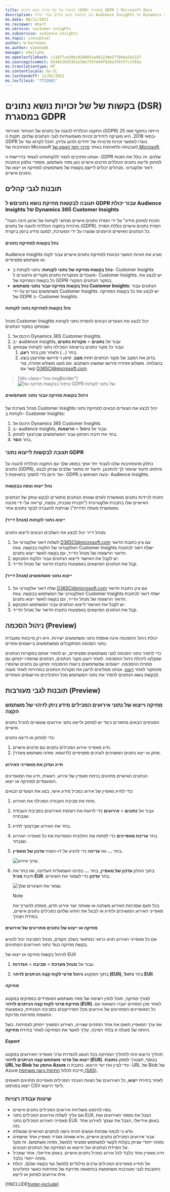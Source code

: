 ```yaml
---
title: בקשות של של זכויות נושא נתונים (DSR) במסגרת GDPR | Microsoft Docs
description: הגב לבקשות נושא נתונים עבור יכולת Audience Insights של Dynamics 365 Customer Insights.
ms.date: 08/11/2021
ms.reviewer: mhart
ms.service: customer-insights
ms.subservice: audience-insights
ms.topic: conceptual
author: m-hartmann
ms.author: wimohabb
manager: shellyha
ms.openlocfilehash: c116f7ce208c0288851a4b2230e27784ba3a5337
ms.sourcegitcommit: 834651b933b1e50e7557d44f926a3fb757c1f83a
ms.translationtype: HT
ms.contentlocale: he-IL
ms.lasthandoff: 11/02/2021
ms.locfileid: "7732681"
---
```

# <a name="data-subject-rights-dsr-requests-under-gdpr"></a>בקשות של של זכויות נושא נתונים (DSR) במסגרת GDPR

התקנה הכללית להגנה על נתונים של האיחוד האירופי (GDPR) הייתה בתוקף מאז 25 במאי 2018. היא מעניקה ליחידים זכויות משמעותיות לגבי הנתונים שלהם. תקנת ה- GDPR נועדו לאפשר זכויות פרטיות של יחידים ולהגן עליהן. תוכל לקרוא עוד על המחויבות של Microsoft לאבטחה ולתאימות באתר [מרכז יחסי האמון של Microsoft](https://www.microsoft.com/trust-center).

אנחנו מחויבים לעזור ללקוחותינו לעמוד בדרישות ה- GDPR שלהם. זה כולל את הזכות למחוק ולייצא נתונים הכוללים פרטים אישיים כגון מזהי משתמש, מספרי טלפון וכתובות דואר אלקטרוני. מנהלים יכולים ליישם בקשות של משתמשים למחיקה או ייצוא של נתונים אישיים.

## <a name="audience-insights"></a>תובנות לגבי קהלים

### <a name="responding-to-gdpr-data-subject-delete-requests-for-dynamics-365-customer-insights-audience-insights-capability"></a>תגובה לבקשות מחיקת נושא נתוניםש ל GDPR עבור יכולת Audience Insights של Dynamics 365 Customer Insights

"הזכות למחוק מידע" על ידי הסרת נתונים אישיים מנתוני לקוחות של ארגון הינה הגנה מרכזית בתקנה הכללית להגנה על נתונים (GDPR). הסרת נתונים אישיים כוללת הסרת כל הנתונים האישיים והיומנים שנוצרו על ידי המערכת, למעט מידע ביומן ביקורת.

#### <a name="manage-data-subject-delete-requests"></a>נהל בקשות למחיקת נתונים

Audience Insights מציע את חוויות המוצר הבאות למחיקת נתונים אישיים עבור לקוח או משתמש ספציפיים:

- **נהל בקשות מחיקה של נתוני לקוחות**: נתוני לקוחות ב- Customer Insights מעובדים ממקורות נתונים מקוריים וחיצוניים ל- Customer Insights. יש לבצע את כל בקשות המחיקה של GDPR במקור הנתונים המקורי.
- **נהל בקשות מחיקה עבור נתוני משתמש Customer Insights**: הנתונים עבור משתמשים נוצרים על-ידי Customer Insights. יש לבצע את כל בקשות המחיקה של GDPR ב- Customer Insights.

##### <a name="manage-requests-to-delete-customer-data"></a>נהל בקשות למחיקת נתוני לקוחות

מנהל Customer Insights יכול לבצע את הצעדים הבאים להסרת נתוני לקוחות שנמחקו במקור הנתונים:

1. היכנס אל Dynamics 365 Customer Insights.
2. ב- audience insights, עבור אל **נתונים** > **מקורות נתונים**
3. עבור כל מקור נתונים ברשימה המכילה נתוני לקוחות שנמחקו:
   1. בחר (...) ולאחר מכן בחר **רענן**.
   2. בדוק את המצב של מקור הנתונים תחת **מצב**. סימן וי פירושו שהרענון בוצע בהצלחה. משולש אזהרה פירושו שמשהו השתבש. אם מוצג משולש אזהרה, צור קשר עם D365CI@microsoft.com.

> [!div class="mx-imgBorder"]
> ![טיפול בבקשות מחיקה של GDPR של נתוני לקוחות.](audience-insights/media/gdpr-data-sources.png "טיפול בבקשות מחיקה של GDPR של נתוני לקוחות")

##### <a name="manage-delete-requests-for-user-data"></a>ניהול בקשות מחיקה עבור נתוני משתמשים

מנהל מערכת של Customer Insights יכול לבצע את הצעדים הבאים למחיקת נתוני לקוחות ב- Customer Insights:

1. היכנס אל Dynamics 365 Customer Insights.
2. ב- audience insights, עבור אל **ניהול** > **הרשאות**.
3. בחר את תיבת הסימון עבור המשתמשים שברצונך למחוק.
4. בחר **הסר**.

### <a name="responding-to-gdpr-data-subject-export-requests"></a>תגובה לבקשות לייצוא נתוני GDPR

כחלק מהמחויבות שלנו לעבוד יחד אתך במסע שלך עם התקנה הכללית להגנה על נתונים (GDPR), פיתחנו תיעוד שיעזור לך להתכונן. תיעוד זה מתאר שלבים שניתן לבצע עוד היום כדי לתמוך בתאימות ל- GDPR בעת השימוש ב- Audience Insights.

#### <a name="manage-export-and-view-requests"></a>נהל ייצוא וצפה בבקשות

הזכות לניידות נתונים מאפשרת לאדם שאותו הנתונים מתארים לבקש עותק של הנתונים האישיים שלו בתבנית אלקטרונית ("תבנית מובנית, נפוצה, קריאה על-ידי מכונה ומאפשרת פעולה הדדית") שניתנת להעברה לבקר נתונים אחר.

##### <a name="export-customer-data-tenant-admin"></a>ייצוא נתוני לקוחות (מנהל דייר)

מנהל דייר יכול לבצע את השלבים הבאים לייצוא נתונים:

1. לשלוח דואר אלקטרוני אל D365CI@microsoft.com עם ציון כתובת הדואר האלקטרוני של הלקוח בבקשה. צוות Customer Insights ישלח דואר לכתובת הדואר הרשומה של מנהל הדייר, עם בקשה לאשר ייצוא נתונים.
2. יש לקבל את האישור לייצוא הנתונים עבור הלקוח המבוקש.
3. קבל את הנתונים המיוצאים באמצעות כתובת הדואר של מנהל הדייר.

##### <a name="export-user-data-tenant-admin"></a>ייצוא נתוני משתמשים (מנהל דייר)

1. שלח דואר אלקטרוני אל D365CI@microsoft.com עם ציון כתובת הדואר האלקטרוני של המשתמש בבקשה. צוות Customer Insights ישלח דואר לכתובת הדואר הרשומה של מנהל הדייר, עם בקשה לאשר ייצוא נתונים.
2. יש לקבל את האישור לייצוא הנתונים עבור המשתמש המבוקש.
3. קבל את הנתונים המיוצאים באמצעות כתובת הדואר של מנהל הדייר.

## <a name="consent-management-preview"></a>ניהול הסכמה (Preview)

יכולת ניהול ההסכמה אינה אוספת נתוני משתמשים ישירות. היא רק מייבאת ומעבדת נתוני הסכמה המתקבלים ממשתמשים ביישומים אחרים.

כדי להסיר נתוני הסכמה לגבי משתמשים ספציפיים, יש להסיר אותם במקורות הנתונים שנקלטו ליכולת ניהול ההסכמה. לאחר רענון מקור הנתונים, הנתונים שהוסרו יימחקו גם ממרכז ההסכמה. יישומים שמשתמשים בישות ההסכמה ימחקו גם נתונים שהוסרו מהמקור לאחר [רענון](audience-insights/system.md#refresh-processes). אנחנו ממליצים לרענן את מקורות הנתונים במהירות לאחר מענה לבקשת נושא הנתונים להסיר את נתוני המשתמש מכל התהליכים והיישומים האחרים.


## <a name="engagement-insights-preview"></a>תובנות לגבי מעורבות (Preview)

### <a name="deleting-and-exporting-event-data-containing-end-user-identifiable-information"></a>מחיקה וייצוא של נתוני אירועים המכילים מידע ניתן לזיהוי של משתמש הקצה

הסעיפים הבאים מתארים כיצד יש למחוק ולייצא נתוני אירועים שעשויים להכיל נתונים אישיים.

כדי למחוק או לייצא נתונים:

1. תייג מאפייני אירוע המכילים נתונים עם פרטים אישיים.
2. מחק או ייצא נתונים המשויכים לערכים ספציפיים (לדוגמא: מזהה משתמש מוגדר).

#### <a name="tag-and-update-event-properties"></a>תייג ועדכן את מאפייני האירוע

הנתונים האישיים מתויגים ברמת מאפיין של אירוע. ראשית, תייג את המאפיינים המועמדים למחיקה או ייצוא.

כדי לתייג מאפיין של אירוע כמכיל מידע אישי, בצע את הצעדים הבאים:

1. פתח את סביבת העבודה המכילה את האירוע.

1. עבור אל **נתונים** > **אירועים** כדי לראות את רשימת האירועים בסביבת העבודה שנבחרה.
  
1. בחר את האירוע שברצונך לתייג.

1. בחר **עריכת מאפיינים** כדי לפתוח את החלונית המפרטת את כל מאפייני האירוע שנבחר.
     
1. בחר **...** ואז **עריכה** כדי להגיע אל דו-השיח **עדכון של מאפיין**.

   ![ערוך אירוע.](engagement-insights/media/edit-event.png "ערוך אירוע")

1. בתוך החלון **עדכון של מאפיין**, בחר **...** בפינה השמאלית העליונה, ואז בחר את תיבת **מכיל EUII**. בחר **עדכון** כדי לשמור את השינויים.

   ![שמור את השינויים שלך.](engagement-insights/media/update-property.png "שמור את השינויים שלך")

   > [!NOTE]
   > בכל פעם שסכימת האירוע משתנה או שאתה יוצר אירוע חדש, מומלץ להעריך את מאפייני האירוע המשויכים ולתייג או לבטל את התיוג שלהם כמכילים נתונים אישיים, במידת הצורך.

#### <a name="delete-or-export-tagged-event-data"></a>מחיקה או ייצוא של נתונים מתוייגים של אירועים

אם כל מאפייני האירוע תויגו כראוי כמתואר בשלב הקודם, מנהל הסביבה יכול להגיש בקשת מחיקה כנגד נתוני האירועים המתויגים.

לניהול בקשות מחיקה או ייצוא של EUII

1. עבור אל **מנהל מערכת** > **סביבה** > **הגדרות**.

1. בתוך המקטע **ניהול פרטי לקוח קצה הניתנים לזיהוי (EUII)**, בחר **ניהול EUII**.

##### <a name="deletion"></a>מחיקה

לצורך מחיקה, תוכל להזין רשימה של מזהי משתמש המופרדים בפסיקים במקטע **מחיקת פרטי לקוח קצה הניתנים לזיהוי (EUII)**. לאחר מכן המזהים יעברו השוואה עם כל המאפיינים המתוייגים של אירועים מכל הפרוייקטים בסביבה הנוכחית, באמצעות התאמת מחרוזות מדויקת. 

אפ ערך המאפיין תואם את אחד המזהים שצויינו, האירוע המשויך יימחק לצמיתות. בשל היותה של פעולה זו בלתי הפיכה, עליך לאשר את המחיקה לאחר בחירת **מחיקה**.

##### <a name="export"></a>Export

תהליך הייצוא זהה לתהליך המחיקה בכל הנוגע להגדרת ערכי מאפייני האירועים במקטע **ייצוא של פרטי משתמש קצה הניתנים לזיהוי (EUII)**. בנוסף, תצטרך לספק **כתובת URL של Blob אחסון של Azure** כדי לציין את יעד הייצוא. כתובת ה- URL של Blob של Azure חייבת לכלול [חתימת גישה משותפת (SAS)](/azure/storage/common/storage-sas-overview).

לאחר בחירת **ייצוא**, כל האירועים של הצוות הנוכחי המכילים מאפיינים מתויגים תואמים ייצאו בפורמט CSV ליעד הייצוא.

### <a name="good-practices"></a>שיטות עבודה רצויות

* נסה להימנע משליחת אירועים המכילים נתונים אישיים.
* אם עליך לשלוח אירועים המכילים נתוני EUII, הגבל את מספר האירועים ואת מאפייני האירוע המכילים נתוני EUII. באופן אידיאלי, הגבל את עצמך לאירוע אחד כזה.
* וודא כי לכמה שפחות אנשים תהיה גישה לנתונים האישיים שנשלחו.
* עבור אירועים המכילים נתונים אישיים, וודא שאתה מגדיר מאפיין אחד שישמיט מזהה ייחודי שניתן בקלות לקשר למשתמש ספציפי (למשל, מזהה משתמש). זה מקל על הפרדת הנתונים ועל הייצוא או המחיקה של הנתונים הנכונים.
* תייג מאפיין אחד בלבד לכל אירוע כמכיל נתונים אישיים. באופן אידיאלי, אחד שמכיל מזהה ייחודי בלבד.
* אל תתייג מאפיינים המכילים ערכים מילוליים (למשל גוף בקשה שלם). יכולת התובנות לגבי מעורבות משתמשת בהתאמה מדויקת של מחרוזות כאשר מחליטים אילו אירועים למחוק או לייצא.

[!INCLUDE[footer-include](includes/footer-banner.md)]